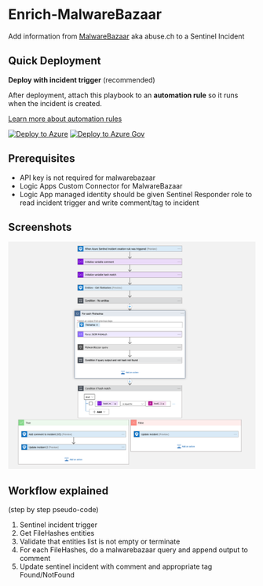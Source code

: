 # Enrich-MalwareBazaar

Add information from [MalwareBazaar](https://bazaar.abuse.ch/api/) aka abuse.ch to a Sentinel Incident

## Quick Deployment
**Deploy with incident trigger** (recommended)

After deployment, attach this playbook to an **automation rule** so it runs when the incident is created.

[Learn more about automation rules](https://docs.microsoft.com/azure/sentinel/automate-incident-handling-with-automation-rules#creating-and-managing-automation-rules)

[![Deploy to Azure](https://aka.ms/deploytoazurebutton)](https://portal.azure.com/#create/Microsoft.Template/uri/https%3A%2F%2Fraw.githubusercontent.com%2FAzure%2FAzure-Sentinel%2Fmaster%2FPlaybooks%2FEnrich-MalwareBazaar%2FPlaybook%2Fazuredeploy.json)
[![Deploy to Azure Gov](https://aka.ms/deploytoazuregovbutton)](https://portal.azure.us/#create/Microsoft.Template/uri/https%3A%2F%2Fraw.githubusercontent.com%2FAzure%2FAzure-Sentinel%2Fmaster%2FPlaybooks%2FEnrich-MalwareBazaar%2FPlaybook%2Fazuredeploy.json)

## Prerequisites

* API key is not required for malwarebazaar
* Logic Apps Custom Connector for MalwareBazaar
* Logic App managed identity should be given Sentinel Responder role to read incident trigger and write comment/tag to incident


## Screenshots
![Enrich-MalwareBazaar](./images/Enrich-MalwareBazaar.png)

## Workflow explained
(step by step pseudo-code)

1. Sentinel incident trigger
2. Get FileHashes entities
3. Validate that entities list is not empty or terminate
4. For each FileHashes, do a malwarebazaar query and append output to comment
5. Update sentinel incident with comment and appropriate tag Found/NotFound
